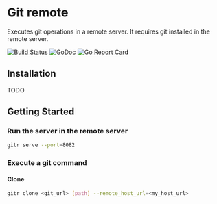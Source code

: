 # Git remote

Executes  git operations in a remote server. It requires git installed in the remote server.

[![Build Status](https://travis-ci.org/ottogiron/gitremote.svg?branch=master)](https://travis-ci.org/ottogiron/gitremote)
[![GoDoc](https://godoc.org/github.com/ottogiron/gitremote?status.svg)](https://godoc.org/github.com/ottogiron/gitremote)
[![Go Report Card](https://goreportcard.com/badge/github.com/ottogiron/gitremote)](https://goreportcard.com/report/github.com/ottogiron/gitremote)

## Installation

TODO

## Getting Started


### Run the server in the remote server

```bash
gitr serve --port=8082
```

### Execute a git command

#### Clone

```bash
gitr clone <git_url> [path] --remote_host_url=<my_host_url>
```


